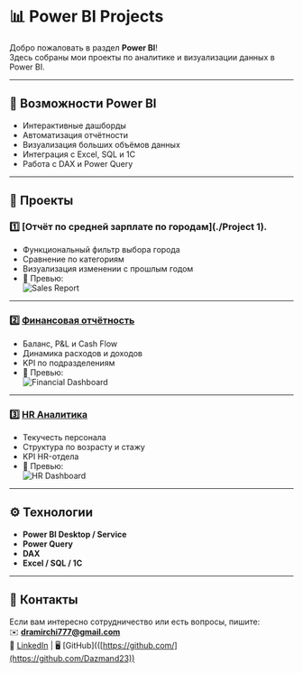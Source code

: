 # 📊 Power BI Projects

Добро пожаловать в раздел **Power BI**!  
Здесь собраны мои проекты по аналитике и визуализации данных в Power BI.  

---

## 🚀 Возможности Power BI
- Интерактивные дашборды  
- Автоматизация отчётности  
- Визуализация больших объёмов данных  
- Интеграция с Excel, SQL и 1С  
- Работа с DAX и Power Query  

---

## 📂 Проекты

### 1️⃣ [Отчёт по средней зарплате по городам](./Project 1).
- Функциональный фильтр выбора города
- Сравнение по категориям
- Визуализация изменении с прошлым годом
- 📸 Превью:  
  ![Sales Report](./images/sales_report_preview.png)

---

### 2️⃣ [Финансовая отчётность](./Financial_Dashboard)
- Баланс, P&L и Cash Flow  
- Динамика расходов и доходов  
- KPI по подразделениям  
- 📸 Превью:  
  ![Financial Dashboard](./images/finance_preview.png)

---

### 3️⃣ [HR Аналитика](./HR_Analytics)
- Текучесть персонала  
- Структура по возрасту и стажу  
- KPI HR-отдела  
- 📸 Превью:  
  ![HR Dashboard](./images/hr_preview.png)

---

## ⚙️ Технологии
- **Power BI Desktop / Service**  
- **Power Query**  
- **DAX**  
- **Excel / SQL / 1С**  

---

## 📧 Контакты
Если вам интересно сотрудничество или есть вопросы, пишите:  
✉️ **dramirchi777@gmail.com**  
💼 [LinkedIn](www.linkedin.com/in/bekbassynov) | 🖥 [GitHub](([https://github.com/](https://github.com/Dazmand23))


